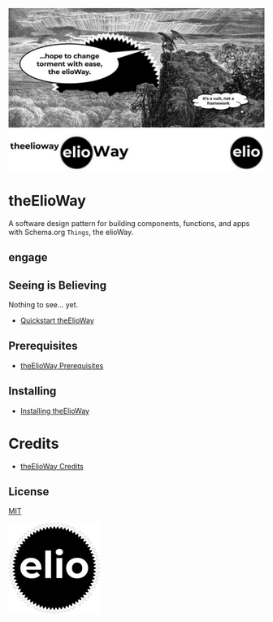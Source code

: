 ![](./postcard.jpg)

# theElioWay

A software design pattern for building components, functions, and apps with Schema.org `Things`, the elioWay. 

## engage





## Seeing is Believing

Nothing to see... yet.

- [Quickstart theElioWay](./quickstart.md)

## Prerequisites

- [theElioWay Prerequisites](./prerequisites.md)

## Installing

- [Installing theElioWay](./installing.md)

# Credits

- [theElioWay Credits](./credits.md)

## License

[MIT](license)

![](./apple-touch-icon.png)
